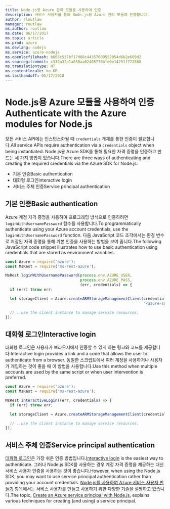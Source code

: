```yaml
---
title: Node.js용 Azure 관리 모듈을 사용하여 인증
description: 서비스 사용자를 통해 Node.js용 Azure 관리 모듈에 인증합니다.
author: rloutlaw
manager: routlaw
ms.author: routlaw
ms.date: 06/17/2017
ms.topic: article
ms.prod: azure
ms.devlang: nodejs
ms.service: azure-nodejs
ms.openlocfilehash: b665c537bf17d08c44357009552054d6b2e609d2
ms.sourcegitcommit: c332a32a1a850aa62405776bfe0e14251f722888
ms.translationtype: HT
ms.contentlocale: ko-KR
ms.lasthandoff: 05/17/2018
---
```

# <a name="authenticate-with-the-azure-modules-for-nodejs"></a><span data-ttu-id="0fc15-103">Node.js용 Azure 모듈을 사용하여 인증</span><span class="sxs-lookup"><span data-stu-id="0fc15-103">Authenticate with the Azure modules for Node.js</span></span> 

<span data-ttu-id="0fc15-104">모든 서비스 API에는 인스턴스화될 때 `credentials` 개체를 통한 인증이 필요합니다.</span><span class="sxs-lookup"><span data-stu-id="0fc15-104">All service APIs require authentication via a `credentials` object when being instantiated.</span></span> <span data-ttu-id="0fc15-105">Node.js용 Azure SDK를 통해 필요한 자격 증명을 인증하고 만드는 세 가지 방법이 있습니다.</span><span class="sxs-lookup"><span data-stu-id="0fc15-105">There are three ways of authenticating and creating the required credentials via the Azure SDK for Node.js:</span></span> 

- <span data-ttu-id="0fc15-106">기본 인증</span><span class="sxs-lookup"><span data-stu-id="0fc15-106">Basic authentication</span></span>
- <span data-ttu-id="0fc15-107">대화형 로그인</span><span class="sxs-lookup"><span data-stu-id="0fc15-107">Interactive login</span></span>
- <span data-ttu-id="0fc15-108">서비스 주체 인증</span><span class="sxs-lookup"><span data-stu-id="0fc15-108">Service principal authentication</span></span>

## <a name="basic-authentication"></a><span data-ttu-id="0fc15-109">기본 인증</span><span class="sxs-lookup"><span data-stu-id="0fc15-109">Basic authentication</span></span>

<span data-ttu-id="0fc15-110">Azure 계정 자격 증명을 사용하여 프로그래밍 방식으로 인증하려면 `loginWithUsernamePassword` 함수를 사용합니다.</span><span class="sxs-lookup"><span data-stu-id="0fc15-110">To programmatically authenticate using your Azure account credentials, use the `loginWithUsernamePassword` function.</span></span> <span data-ttu-id="0fc15-111">다음 JavaScript 코드 조각에서는 환경 변수로 저장된 자격 증명을 통해 기본 인증을 사용하는 방법을 보여 줍니다.</span><span class="sxs-lookup"><span data-stu-id="0fc15-111">The following JavaScript code snippet illustrates how to use basic authentication using credentials that are stored as environment variables.</span></span> 

```javascript
const Azure = require('azure');
const MsRest = require('ms-rest-azure');

MsRest.loginWithUsernamePassword(process.env.AZURE_USER, 
                                 process.env.AZURE_PASS, 
                                 (err, credentials) => {
  if (err) throw err;

  let storageClient = Azure.createARMStorageManagementClient(credentials, 
                                                             '<azure-subscription-id>');

  // ..use the client instance to manage service resources.
});
```

## <a name="interactive-login"></a><span data-ttu-id="0fc15-112">대화형 로그인</span><span class="sxs-lookup"><span data-stu-id="0fc15-112">Interactive login</span></span>

<span data-ttu-id="0fc15-113">대화형 로그인은 사용자가 브라우저에서 인증할 수 있게 하는 링크와 코드를 제공합니다.</span><span class="sxs-lookup"><span data-stu-id="0fc15-113">Interactive login provides a link and a code that allows the user to authenticate from a browser.</span></span> <span data-ttu-id="0fc15-114">동일한 스크립트에서 여러 계정을 사용하거나 사용자가 개입하는 것이 좋을 때 이 방법을 사용합니다.</span><span class="sxs-lookup"><span data-stu-id="0fc15-114">Use this method when multiple accounts are used by the same script or when user intervention is preferred.</span></span>

```javascript
const Azure = require('azure');
const MsRest = require('ms-rest-azure');

MsRest.interactiveLogin((err, credentials) => {
  if (err) throw err;

  let storageClient = Azure.createARMStorageManagementClient(credentials, '<azure-subscription-id>');

  // ..use the client instance to manage service resources.
});
```

## <a name="service-principal-authentication"></a><span data-ttu-id="0fc15-115">서비스 주체 인증</span><span class="sxs-lookup"><span data-stu-id="0fc15-115">Service principal authentication</span></span>

<span data-ttu-id="0fc15-116">[대화형 로그인](#interactive-login)은 가장 쉬운 인증 방법입니다.</span><span class="sxs-lookup"><span data-stu-id="0fc15-116">[Interactive login](#interactive-login) is the easiest way to authenticate.</span></span> <span data-ttu-id="0fc15-117">그러나 Node.js SDK를 사용하는 경우 계정 자격 증명을 제공하는 대신 서비스 사용자 인증을 사용하는 것이 좋습니다.</span><span class="sxs-lookup"><span data-stu-id="0fc15-117">However, when using the Node.js SDK, you may want to use service principal authentication rather than providing your account credentials.</span></span> <span data-ttu-id="0fc15-118">[Node.js를 사용하여 Azure 서비스 사용자 만들기](./node-sdk-azure-authenticate-principal.md) 항목에서는 서비스 사용자를 만들고 사용하기 위한 다양한 기술을 설명하고 있습니다.</span><span class="sxs-lookup"><span data-stu-id="0fc15-118">The topic, [Create an Azure service principal with Node.js](./node-sdk-azure-authenticate-principal.md), explains various techniques for creating (and using) a service principal.</span></span> 